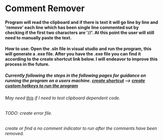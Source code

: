 # Comment Remover

#### Program will read the clipboard and if there is text it will go line by line and 'remove' each line which has been single line commented out by checking if the first two characters are '//'. At this point the user will still need to manually paste the text.

#### How to use: Open the .sln file in visual studio and run the program, this will generate a .exe file. After you have the .exe file you can find it according to the create shortcut link below. I will endeavor to improve this process in the future.

##### Currently following the steps in the following pages for guidance on running the program on a users machine. [create shortcut](https://www.digitalcitizen.life/how-create-shortcuts/) --> [create custom hotkeys to run the program](https://www.digitalcitizen.life/start-windows-apps-keyboard-shortcut/)

###### May need [this](https://stackoverflow.com/questions/50155078/how-to-unit-test-this-method-uses-clipboard-and-file-system) if I need to test clipboard dependent code.
###### TODO: create error file.
###### create or find a no comment indicator to run after the comments have been removed.
